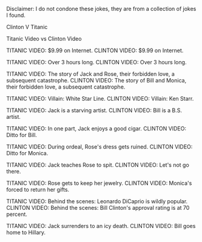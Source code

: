 Disclaimer: I do not condone these jokes, they are from a collection of jokes I found.

Clinton V Titanic

Titanic Video vs Clinton Video 

TITANIC VIDEO: $9.99 on Internet. 
CLINTON VIDEO: $9.99 on Internet. 

TITANIC VIDEO: Over 3 hours long. 
CLINTON VIDEO: Over 3 hours long. 

TITANIC VIDEO: The story of Jack and Rose, their forbidden love, a subsequent catastrophe. 
CLINTON VIDEO: The story of Bill and Monica, their forbidden love, a subsequent catastrophe. 

TITANIC VIDEO: Villain: White Star Line. 
CLINTON VIDEO: Villain: Ken Starr. 

TITANIC VIDEO: Jack is a starving artist. 
CLINTON VIDEO: Bill is a B.S. artist. 

TITANIC VIDEO: In one part, Jack enjoys a good cigar. 
CLINTON VIDEO: Ditto for Bill. 

TITANIC VIDEO: During ordeal, Rose's dress gets ruined. 
CLINTON VIDEO: Ditto for Monica. 

TITANIC VIDEO: Jack teaches Rose to spit. 
CLINTON VIDEO: Let's not go there. 

TITANIC VIDEO: Rose gets to keep her jewelry. 
CLINTON VIDEO: Monica's forced to return her gifts. 

TITANIC VIDEO: Behind the scenes: Leonardo DiCaprio is wildly popular. 
CLINTON VIDEO: Behind the scenes: Bill Clinton's approval rating is at 70 percent. 

TITANIC VIDEO: Jack surrenders to an icy death. 
CLINTON VIDEO: Bill goes home to Hillary.

